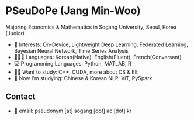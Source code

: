 # PSeuDoPe (Jang Min-Woo)

Majoring Economics & Mathematics in Sogang University, Seoul, Korea (Junior)

* 💖 Interests: On-Device, Lightweight Deep Learning, Federated Learning, Bayesian Neural Network, Time Series Analysis
* 👱🏻‍♀️ Languages: Korean(Native), English(Fluent), French(Conversant)
* 💻 Programming Languages: Python, MATLAB, R
* ✍🏻 Want to study: C++, CUDA, more about CS & EE
* 🎯 Now I'm studying: Chinese & Korean NLP, ViT, PySpark

## Contact
* 📃 email: pseudonym [at] sogang [dot] ac [dot] kr
